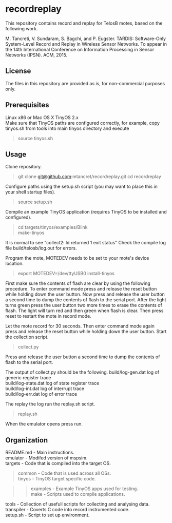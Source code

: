 recordreplay
==========

This repository contains record and replay for TelosB motes, based on the following work.

M. Tancreti, V. Sundaram, S. Bagchi, and P. Eugster.
TARDIS: Software-Only System-Level Record and Replay in Wireless Sensor Networks.
To appear in the 14th International Conference on Information Processing in Sensor Networks (IPSN).
ACM, 2015.

License
----------

The files in this repository are provided as is, for non-commercial purposes only.

Prerequisites
----------

Linux x86 or Mac OS X
TinyOS 2.x  
Make sure that TinyOS paths are configured correctly, for example, copy tinyos.sh from tools into main tinyos directory and execute

> source tinyos.sh

Usage
----------

Clone repository.

> git clone git@github.com:mtancret/recordreplay.git
> cd recordreplay

Configure paths using the setup.sh script (you may want to place this in your shell startup files).

> source setup.sh

Compile an example TinyOS application (requires TinyOS to be installed and configured).

> cd targets/tinyos/examples/Blink  
> make-tinyos  

It is normal to see "collect2: ld returned 1 exit status"
Check the compile log file build/telosb/log.out for errors.

Program the mote, MOTEDEV needs to be set to your mote's device location.

> export MOTEDEV=/dev/ttyUSB0
> install-tinyos

First make sure the contents of flash are clear by using the following procedure.
To enter command mode press and release the reset button while holding down the user button.
Now press and release the user button a second time to dump the contents of flash to the serial port.
After the light turns green press the user button two more times to erase the contents of flash.
The light will turn red and then green when flash is clear.
Then press reset to restart the mote in record mode.

Let the mote record for 30 seconds. Then enter command mode again press and release the reset button while holding down the user button. Start the collection script.

> collect.py

Press and release the user button a second time to dump the contents of flash to the serial port.

The output of collect.py should be the following. 
build/log-gen.dat log of generic register trace  
build/log-state.dat log of state register trace  
build/log-int.dat log of interrupt trace  
build/log-err.dat log of error trace  

The replay the log run the replay.sh script.

> replay.sh

When the emulator opens press run.

Organization
----------
README.md - Main instructions.  
emulator - Modifed version of mspsim.  
targets - Code that is compiled into the target OS.  
> common - Code that is used across all OSs.  
> tinyos - TinyOS target specific code.  

> > examples - Example TinyOS apps used for testing.  
> > make - Scripts used to compile applications.  

tools - Collection of usefull scripts for collecting and analysing data.  
transpiler - Coverts C code into record instrumented code.  
setup.sh - Script to set up environment.

